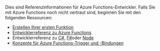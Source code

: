 Dies sind Referenzinformationen für Azure Functions-Entwickler. Falls Sie mit Azure Functions noch nicht vertraut sind, beginnen Sie mit den folgenden Ressourcen:

* [Erstellen Ihrer ersten Funktion](../articles/azure-functions/functions-create-first-azure-function.md)
* [Entwicklerreferenz zu Azure Functions](../articles/azure-functions/functions-reference.md)
* Entwicklerreferenz zu [C#](../articles/azure-functions/functions-reference-csharp.md), [F#](../articles/azure-functions/functions-reference-fsharp.md)oder [Node](../articles/azure-functions/functions-reference-node.md)
* [Konzepte für Azure Functions-Trigger und -Bindungen](..\articles\azure-functions\functions-triggers-bindings.md)

